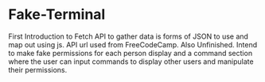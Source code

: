 # Fake-Terminal

First Introduction to Fetch API to gather data is forms of JSON to use and map out using js. API url used from FreeCodeCamp. Also Unfinished. Intend to make fake permissions for each person display and a command section where the user can input commands to display other users and manipulate their permissions.
